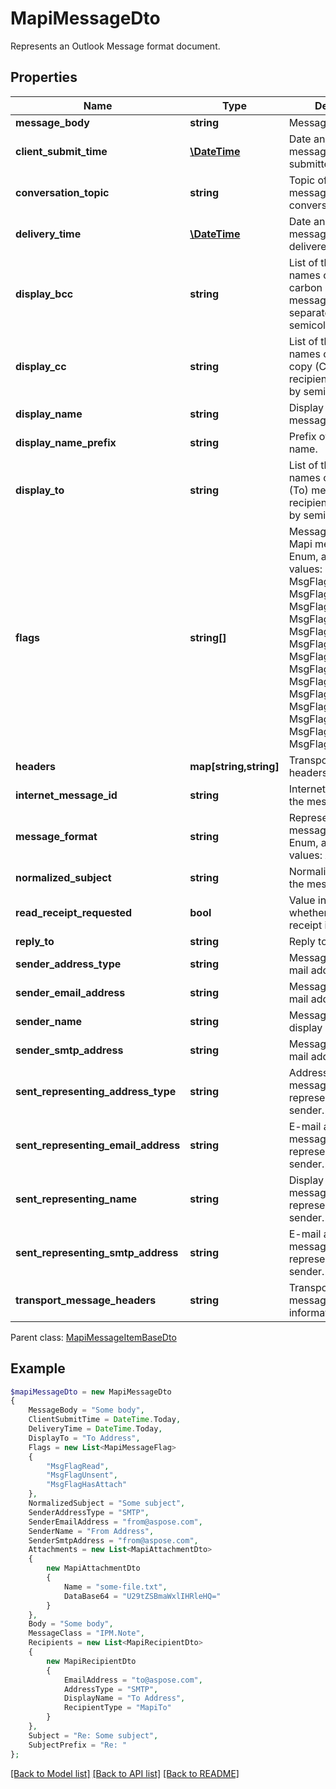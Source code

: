 # MapiMessageDto

Represents an Outlook Message format document.

## Properties
Name | Type | Description | Notes
---- | ---- | ----------- | -----
**message_body** | **string** | Message text | [optional] 
**client_submit_time** | [**\DateTime**](\DateTime.md) | Date and time the message sender submitted a message. | 
**conversation_topic** | **string** | Topic of the first message in a conversation thread. | [optional] 
**delivery_time** | [**\DateTime**](\DateTime.md) | Date and time a message was delivered. | 
**display_bcc** | **string** | List of the display names of any blind carbon copy (BCC) message recipients, separated by semicolons (;). | [optional] 
**display_cc** | **string** | List of the display names of any carbon copy (CC) message recipients, separated by semicolons (;). | [optional] 
**display_name** | **string** | Display name for the message. | [optional] 
**display_name_prefix** | **string** | Prefix of the display name. | [optional] 
**display_to** | **string** | List of the display names of the primary (To) message recipients, separated by semicolons (;). | [optional] 
**flags** | **string[]** | Message flags. Items: Mapi message flags. Enum, available values: MsgFlagZero, MsgFlagRead, MsgFlagUnmodified, MsgFlagSubmit, MsgFlagUnsent, MsgFlagHasAttach, MsgFlagFromMe, MsgFlagAssociated, MsgFlagResend, MsgFlagNotifyRead, MsgFlagNotifyUnread, MsgFlagEverRead, MsgFlagOriginX400, MsgFlagOriginInternet, MsgFlagOriginMiscExt | [optional] 
**headers** | **map[string,string]** | Transport message headers | [optional] 
**internet_message_id** | **string** | Internet message id of the message. | [optional] 
**message_format** | **string** | Represents outlook message format. Enum, available values: Ascii, Unicode | 
**normalized_subject** | **string** | Normalized subject of the message. | [optional] 
**read_receipt_requested** | **bool** | Value indicating whether the read receipt is requested. | 
**reply_to** | **string** | Reply to names. | [optional] 
**sender_address_type** | **string** | Message sender's e-mail address type. | [optional] 
**sender_email_address** | **string** | Message sender's e-mail address. | [optional] 
**sender_name** | **string** | Message sender's display name. | [optional] 
**sender_smtp_address** | **string** | Message sender's e-mail address. | [optional] 
**sent_representing_address_type** | **string** | Address type for the messaging user represented by the sender. | [optional] 
**sent_representing_email_address** | **string** | E-mail address for the messaging user represented by the sender. | [optional] 
**sent_representing_name** | **string** | Display name for the messaging user represented by the sender. | [optional] 
**sent_representing_smtp_address** | **string** | E-mail address for the messaging user represented by the sender. | [optional] 
**transport_message_headers** | **string** | Transport-specific message envelope information. | [optional] 

 Parent class: [MapiMessageItemBaseDto](MapiMessageItemBaseDto.md)


## Example
```php
$mapiMessageDto = new MapiMessageDto
{
    MessageBody = "Some body",
    ClientSubmitTime = DateTime.Today,
    DeliveryTime = DateTime.Today,
    DisplayTo = "To Address",
    Flags = new List<MapiMessageFlag>
    {
        "MsgFlagRead",
        "MsgFlagUnsent",
        "MsgFlagHasAttach"
    },
    NormalizedSubject = "Some subject",
    SenderAddressType = "SMTP",
    SenderEmailAddress = "from@aspose.com",
    SenderName = "From Address",
    SenderSmtpAddress = "from@aspose.com",
    Attachments = new List<MapiAttachmentDto>
    {
        new MapiAttachmentDto
        {
            Name = "some-file.txt",
            DataBase64 = "U29tZSBmaWxlIHRleHQ="
        }
    },
    Body = "Some body",
    MessageClass = "IPM.Note",
    Recipients = new List<MapiRecipientDto>
    {
        new MapiRecipientDto
        {
            EmailAddress = "to@aspose.com",
            AddressType = "SMTP",
            DisplayName = "To Address",
            RecipientType = "MapiTo"
        }
    },
    Subject = "Re: Some subject",
    SubjectPrefix = "Re: "
};
```


[[Back to Model list]](README.md#documentation-for-models) [[Back to API list]](README.md#documentation-for-api-endpoints) [[Back to README]](README.md)

